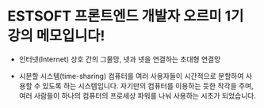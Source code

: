 # ESTSOFT 프론트엔드 개발자 오르미 1기 강의 메모입니다!

* 인터넷(Internet)
상호 간의 그물망, 넷과 넷을 연결하는 초대형 연결망

* 시분할 시스템(time-sharing)
컴퓨터를 여러 사용자들이 시간적으로 분할하여
사용할 수 있도록 하는 시스템입니다.
자기만의 컴퓨터를 이용하는 듯한 착각을 주며,
여러 사람들이 하나의 컴퓨터의 프로세상 파워를
나눠 사용하는 시초가 되었습니다.